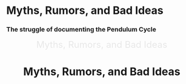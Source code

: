 # Myths, Rumors, and Bad Ideas<br>
### The struggle of documenting the Pendulum Cycle

<center><font size="5" color="#e8e8e8">Myths, Rumors, and Bad Ideas</font>

# Myths, Rumors, and Bad Ideas<br>
